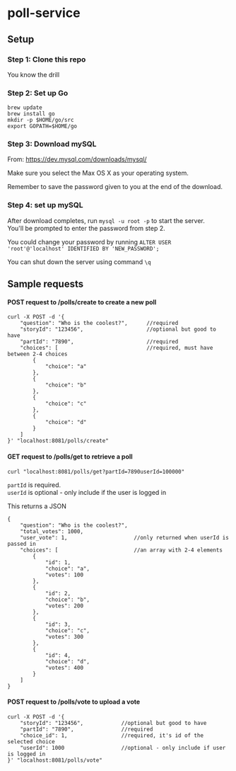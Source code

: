 # poll-service

## Setup

### Step 1: Clone this repo

You know the drill

### Step 2: Set up Go

```
brew update
brew install go
mkdir -p $HOME/go/src
export GOPATH=$HOME/go
```

### Step 3: Download mySQL

From: https://dev.mysql.com/downloads/mysql/

Make sure you select the Max OS X as your operating system.

Remember to save the password given to you at the end of the download.

### Step 4: set up mySQL

After download completes, run `mysql -u root -p` to start the server.\
You'll be prompted to enter the password from step 2.

You could change your password by running `ALTER USER 'root'@'localhost' IDENTIFIED BY 'NEW_PASSWORD';`

You can shut down the server using command `\q`



## Sample requests

#### POST request to /polls/create to create a new poll

```
curl -X POST -d '{
    "question": "Who is the coolest?",      //required
    "storyId": "123456",                    //optional but good to have
    "partId": "7890",                       //required
    "choices": [                            //required, must have between 2-4 choices
        {
            "choice": "a"                   
        },
        {
            "choice": "b"
        },
        {
            "choice": "c"
        },
        {
            "choice": "d"
        }
    ]
}' "localhost:8081/polls/create"
```

#### GET request to /polls/get to retrieve a poll

`curl "localhost:8081/polls/get?partId=7890userId=100000"`

`partId` is required.\
`userId` is optional - only include if the user is logged in

This returns a JSON

```
{ 
    "question": "Who is the coolest?",      
    "total_votes": 1000,
    "user_vote": 1,                     //only returned when userId is passed in
    "choices": [                        //an array with 2-4 elements
        {
            "id": 1,
            "choice": "a",
            "votes": 100
        },
        {
            "id": 2,
            "choice": "b",
            "votes": 200
        },
        {
            "id": 3,
            "choice": "c",
            "votes": 300
        },
        {
            "id": 4,
            "choice": "d",
            "votes": 400
        }
    ]
}

```

#### POST request to /polls/vote to upload a vote

```
curl -X POST -d '{
    "storyId": "123456",            //optional but good to have
    "partId": "7890",               //required
    "choice_id": 1,                 //required, it's id of the selected choice
    "userId": 1000                  //optional - only include if user is logged in
}' "localhost:8081/polls/vote"
```
